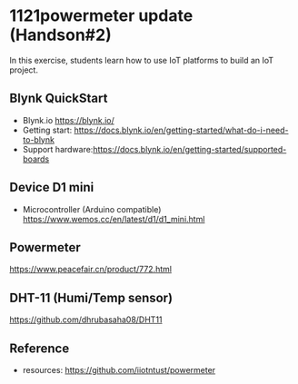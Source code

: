 # 1121powermeter update (Handson#2)
In this exercise, students learn how to use IoT platforms to build an IoT project.  
## Blynk QuickStart  
- Blynk.io https://blynk.io/
- Getting start: https://docs.blynk.io/en/getting-started/what-do-i-need-to-blynk
- Support hardware:https://docs.blynk.io/en/getting-started/supported-boards
## Device D1 mini
- Microcontroller (Arduino compatible)
https://www.wemos.cc/en/latest/d1/d1_mini.html
## Powermeter
https://www.peacefair.cn/product/772.html
## DHT-11 (Humi/Temp sensor)
https://github.com/dhrubasaha08/DHT11
## Reference
- resources: https://github.com/iiotntust/powermeter
